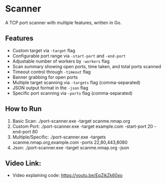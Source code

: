 # Scanner

A TCP port scanner with multiple features, written in Go.

## Features

- Custom target via `-target` flag
- Configurable port range via `-start-port` and `-end-port`
- Adjustable number of workers by `-workers` flag
- Scan summary showing open ports, time taken, and total ports scanned
- Timeout control through `-timeout` flag
- Banner grabbing for open ports
- Multiple target scanning via `-targets` flag (comma-separated)
- JSON output format in the `-json` flag
- Specific port scanning via `-ports` flag (comma-separated)

## How to Run

1. Basic Scan: ./port-scanner.exe -target scanme.nmap.org
2. Custom Port: ./port-scanner.exe -target example.com -start-port 20 -end-port 80
3. Multiple/Specific: ./port-scanner.exe -targets scanme.nmap.org,example.com -ports 22,80,443,8080
4. Json: ./port-scanner.exe -target scanme.nmap.org -json

## Video Link:

 - Video explaining code: https://youtu.be/EqZikZk60xo
